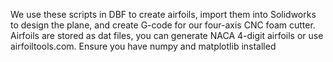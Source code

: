 We use these scripts in DBF to create airfoils, import them into Solidworks to design the plane, and create G-code for our four-axis CNC foam cutter. Airfoils are stored as dat files, you can generate NACA 4-digit airfoils or use airfoiltools.com. Ensure you have numpy and matplotlib installed
